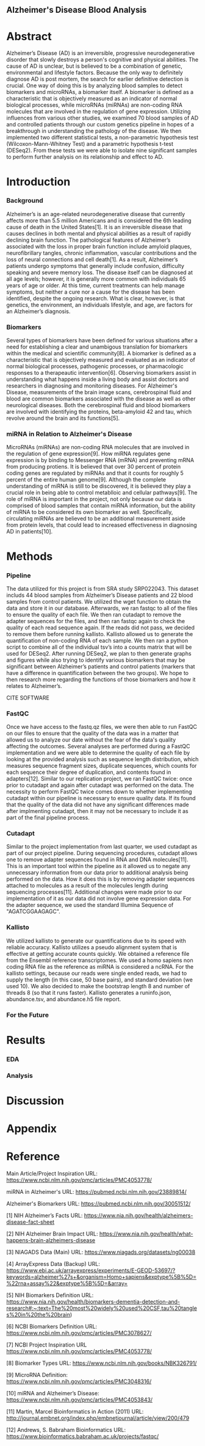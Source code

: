## Alzheimer's Disease Blood Analysis


# Abstract

Alzheimer’s Disease (AD) is an irreversible, progressive neurodegenerative disorder that slowly destroys a person's cognitive and physical abilities. The cause of AD is unclear, but is believed to be a combination of genetic, environmental and lifestyle factors. Because the only way to definitely diagnose AD is post mortem, the search for earlier definitive detection is crucial. One way of doing this is by analyzing blood samples to detect biomarkers and microRNAs, a biomarker itself. A biomarker is defined as a characteristic that is objectively measured as an indicator of normal biological processes, while microRNAs (miRNAs) are non-coding RNA molecules that are involved in the regulation of gene expression. Utilizing influences from various other studies, we examined 70 blood samples of AD and controlled patients through our custom genetics pipeline in hopes of a breakthrough in understanding the pathology of the disease. We then implemented two different statistical tests, a non-parametric hypothesis test (Wilcoxon-Mann-Whitney Test) and a parametric hypothesis t-test (DESeq2). From these tests we were able to isolate nine significant samples to perform further analysis on its relationship and effect to AD.

# Introduction

### Background

Alzheimer’s is an age-related neurodegenerative disease that currently affects more than 5.5 million Americans and is considered the 6th leading cause of death in the United States[1]. It is an irreversible disease that causes declines in both mental and physical abilities as a result of rapidly declining brain function. The pathological features of Alzheimer’s associated with the loss in proper brain function include amyloid plaques, neurofibrillary tangles, chronic inflammation, vascular contributions and the loss of neural connections and cell death[1]. As a result, Alzheimer’s patients undergo symptoms that generally include confusion, difficulty speaking and severe memory loss. The disease itself can be diagnosed at all age levels; however, it is generally more common with individuals 65 years of age or older. At this time, current treatments can help manage symptoms, but neither a cure nor a cause for the disease has been identified, despite the ongoing research. What is clear, however, is that genetics, the environment, an individuals lifestyle, and age, are factors for an Alzheimer’s diagnosis. 

### Biomarkers

Several types of biomarkers have been defined for various situations after a need for establishing a clear and unambigous translation for biomarkers within the medical and scientific community[8]. A biomarker is defined as a characteristic that is objectively measured and evaluated as an indicator of normal biological processes, pathogenic processes, or pharmacologic responses to a therapeautic intervention[6]. Observing biomarkers assist in understanding what happens inside a living body and assist doctors and researchers in diagnosing and monitoring diseases. For Alzheimer's Disease, measurements of the brain image scans, cerebrospinal fluid and blood are common biomarkers associated with the disease as well as other neurological diseases. Both the cerebrospinal fluid and blood biomarkers are involved with identifying the proteins, beta-amyloid 42 and tau, which revolve around the brain and its functions[5]. 

### miRNA in Relation to Alzheimer's Disease

MicroRNAs (miRNAs) are non-coding RNA molecules that are involved in the regulation of gene expression[9]. How miRNA regulates gene expression is by binding to Messenger RNA (mRNA) and preventing mRNA from producing protiens. It is believed that over 30 percent of protein coding genes are regulated by miRNAs and that it counts for roughly 5 percent of the entire human genome[9]. Although the complete understanding of miRNA is still to be discovered, it is believed they play a crucial role in being able to control metablloic and cellular pathways[9]. The role of miRNA is important in the project, not only because our data is comprised of blood samples that contain miRNA information, but the ability of miRNA to be considered its own biomarker as well. Specifically, circulating miRNAs are believed to be an additional measurement aside from protein levels, that could lead to increased effectiveness in diagnosing AD in patients[10]. 

# Methods

### Pipeline

The data utilized for this project is from SRA study SRP022043. This dataset includs 44 blood samples from Alzheimer’s Disease patients and 22 blood samples from control patients. We utilized the wget function to obtain the data and store it in our database. Afterwards, we ran fastqc to all of the files to ensure the quality of each file. We then ran cutadapt to remove the adapter sequences for the files, and then ran fastqc again to check the quality of each read sequence again. If the reads did not pass, we decided to remove them before running kallisto. Kallisto allowed us to generate the quantification of non-coding RNA of each sample. We then ran a python script to combine all of the individual tsv’s into a counts matrix that will be used for DESeq2. After running DESeq2, we plan to then generate graphs and figures while also trying to identify various biomarkers that may be significant between Alzheimer’s patients and control patients (markers that have a difference in quantification between the two groups). We hope to then research more regarding the functions of those biomarkers and how it relates to Alzheimer’s.

CITE SOFTWARE

### FastQC

Once we have access to the fastq.qz files, we were then able to run FastQC on our files to ensure that the quality of the data was in a matter that allowed us to analyze our date without the fear of the data's quality affecting the outcomes. Several analyses are performed during a FastQC implementation and we were able to determine the quality of each file by looking at the provided analysis such as sequence length distribution, which measures sequence fragment sizes, duplicate sequences, which counts for each sequence their degree of duplication, and contents found in adapters[12]. Similar to our replication project, we ran FastQC twice: once prior to cutadapt and again after cutadapt was performed on the data. The necessity to perform FastQC twice comes down to whether implementing cutadapt within our pipeline is necessary to ensure quality data. If its found that the quality of the data did not have any significant differences made after implmenting cutadapt, then it may not be necessary to include it as part of the final pipeline process.

### Cutadapt

Similar to the project implementation from last quarter, we used cutadapt as part of our project pipeline. During sequencing procedures, cutadapt allows one to remove adapter sequences found in RNA and DNA molecules[11]. This is an important tool within the pipeline as it allowed us to negate any unnecessary information from our data prior to additional analysis being performed on the data. How it does this is by removing adapter sequences attached to molecules as a result of the molecules length during sequencing processes[11]. Additional changes were made prior to our implementation of it as our data did not involve gene expression data. For the adapter sequence, we used the standard Illumina Sequence of "AGATCGGAAGAGC". 

### Kallisto

We utilized kallisto to generate our quantifications due to its speed with reliable accuracy. Kallisto utilizes a pseudo alignment system that is effective at getting accurate counts quickly. We obtained a reference file from the Ensembl reference transcriptomes. We used a homo sapiens non coding RNA file as the reference as miRNA is considered a ncRNA. For the kallisto settings, because our reads were single ended reads, we had to supply the length (in this case, 50 base pairs), and standard deviation (we used 10). We also decided to make the bootstrap length 8 and number of threads 8 (so that it runs faster). Kallisto generates a runinfo.json, abundance.tsv, and abundance.h5 file report. 

### For the Future

# Results

### EDA
### Analysis


# Discussion

# Appendix

# Reference

Main Article/Project Inspiration URL:
https://www.ncbi.nlm.nih.gov/pmc/articles/PMC4053778/

miRNA in Alzheimer's URL:
https://pubmed.ncbi.nlm.nih.gov/23889814/

Alzheimer's Biomarkers URL:
https://pubmed.ncbi.nlm.nih.gov/30051512/

[1] NIH Alzheimer’s Facts URL: https://www.nia.nih.gov/health/alzheimers-disease-fact-sheet 

[2] NIH Alzheimer Brain Impact URL: https://www.nia.nih.gov/health/what-happens-brain-alzheimers-disease 

[3] NIAGADS Data (Main) URL: 
https://www.niagads.org/datasets/ng00038 

[4] ArrayExpress Data (Backup) URL:
https://www.ebi.ac.uk/arrayexpress/experiments/E-GEOD-53697/?keywords=alzheimer%27s+&organism=Homo+sapiens&exptype%5B%5D=%22rna+assay%22&exptype%5B%5D=&array= 

[5] NIH Biomarkers Definition URL:
https://www.nia.nih.gov/health/biomarkers-dementia-detection-and-research#:~:text=The%20most%20widely%20used%20CSF,tau%20tangles%20in%20the%20brain)

[6] NCBI Biomarkers Definition URL:
https://www.ncbi.nlm.nih.gov/pmc/articles/PMC3078627/

[7] NCBI Project Inspiration URL
https://www.ncbi.nlm.nih.gov/pmc/articles/PMC4053778/

[8] Biomarker Types URL:
https://www.ncbi.nlm.nih.gov/books/NBK326791/

[9] MicroRNA Definition:
https://www.ncbi.nlm.nih.gov/pmc/articles/PMC3048316/

[10] miRNA and Alzheimer’s Disease:
https://www.ncbi.nlm.nih.gov/pmc/articles/PMC4053843/

[11] Martin, Marcel Bioinformatics in Action (2011) URL:
http://journal.embnet.org/index.php/embnetjournal/article/view/200/479

[12] Andrews, S. Babraham Bioinformatics URL: 
https://www.bioinformatics.babraham.ac.uk/projects/fastqc/



